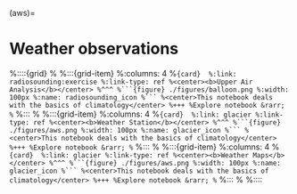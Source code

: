 (aws)=
# Weather observations 

%::::{grid}
%
%:::{grid-item}
%:columns: 4
%````{card} 
%:link: radiosounding:exercise
%:link-type: ref
%<center><b>Upper Air Analysis</b></center>
%^^^
%```{figure} ./figures/balloon.png
%:width: 100px
%:name: radiosounding_icon
%```
%<center>This notebook deals with the basics of climatology</center>
%+++
%Explore notebook &rarr;
%````
%:::
%
%:::{grid-item}
%:columns: 4
%````{card} 
%:link: glacier
%:link-type: ref
%<center><b>Weather Station</b></center>
%^^^
%```{figure} ./figures/aws.png
%:width: 100px
%:name: glacier_icon
%```
%<center>This notebook deals with the basics of climatology</center>
%+++
%Explore notebook &rarr;
%````
%:::
%
%:::{grid-item}
%:columns: 4
%````{card} 
%:link: glacier
%:link-type: ref
%<center><b>Weather Maps</b></center>
%^^^
%```{figure} ./figures/aws.png
%:width: 100px
%:name: glacier_icon
%```
%<center>This notebook deals with the basics of climatology</center>
%+++
%Explore notebook &rarr;
%````
%:::
%
%::::
